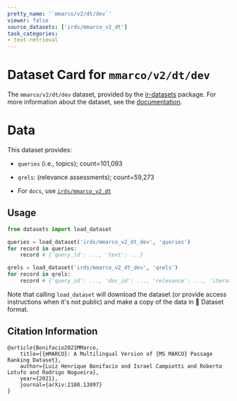 ```yaml
---
pretty_name: '`mmarco/v2/dt/dev`'
viewer: false
source_datasets: ['irds/mmarco_v2_dt']
task_categories:
- text-retrieval
---
```


# Dataset Card for `mmarco/v2/dt/dev`

The `mmarco/v2/dt/dev` dataset, provided by the [ir-datasets](https://ir-datasets.com/) package.
For more information about the dataset, see the [documentation](https://ir-datasets.com/mmarco#mmarco/v2/dt/dev).

# Data

This dataset provides:
 - `queries` (i.e., topics); count=101,093
 - `qrels`: (relevance assessments); count=59,273

 - For `docs`, use [`irds/mmarco_v2_dt`](https://huggingface.co/datasets/irds/mmarco_v2_dt)

## Usage

```python
from datasets import load_dataset

queries = load_dataset('irds/mmarco_v2_dt_dev', 'queries')
for record in queries:
    record # {'query_id': ..., 'text': ...}

qrels = load_dataset('irds/mmarco_v2_dt_dev', 'qrels')
for record in qrels:
    record # {'query_id': ..., 'doc_id': ..., 'relevance': ..., 'iteration': ...}

```

Note that calling `load_dataset` will download the dataset (or provide access instructions when it's not public) and make a copy of the
data in 🤗 Dataset format.

## Citation Information

```
@article{Bonifacio2021MMarco,
    title={{mMARCO}: A Multilingual Version of {MS MARCO} Passage Ranking Dataset},
    author={Luiz Henrique Bonifacio and Israel Campiotti and Roberto Lotufo and Rodrigo Nogueira},
    year={2021},
    journal={arXiv:2108.13897}
}
```
